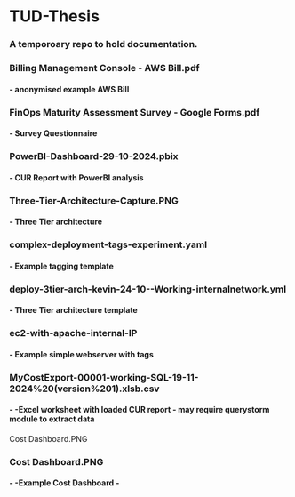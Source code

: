<h1> TUD-Thesis</h1>
<h3> A temporoary repo to hold documentation.</h3>
<h3>Billing Management Console - AWS Bill.pdf </h3><h4>- anonymised example AWS Bill</h4>
<h3>  FinOps Maturity Assessment Survey - Google Forms.pdf</h3>         <h4> - Survey Questionnaire </h4>

<h3>  PowerBI-Dashboard-29-10-2024.pbix </h3>                           <h4> - CUR Report with PowerBI analysis </h4>

<h3>    Three-Tier-Architecture-Capture.PNG   </h3>                         <h4> - Three Tier architecture </h4>

<h3>    complex-deployment-tags-experiment.yaml    </h3>                     <h4> - Example tagging template </h4>

<h3>    deploy-3tier-arch-kevin-24-10--Working-internalnetwork.yml </h3>     <h4> - Three Tier architecture template </h4>

<h3>   ec2-with-apache-internal-IP   </h3>                                 <h4> - Example simple webserver  with tags </h4>

<h3> MyCostExport-00001-working-SQL-19-11-2024%20(version%201).xlsb.csv</h3> <h4> - -Excel worksheet with loaded CUR report - may require querystorm module to extract data </h4>
Cost Dashboard.PNG
<h3> Cost Dashboard.PNG</h3> <h4> - -Example Cost Dashboard -  </h4>
